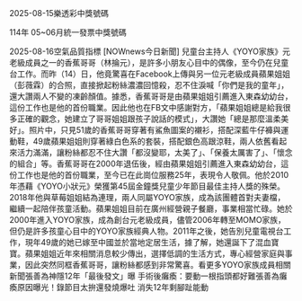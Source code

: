 
2025-08-15樂透彩中獎號碼

                                
114年 05~06月統一發票中獎號碼
                             
2025-08-16空氣品質指標
                              [NOWnews今日新聞] 兒童台主持人《YOYO家族》元老級成員之一的香蕉哥哥（林掄元），是許多小朋友心目中的偶像，至今仍在兒童台工作。而昨（14）日，他竟驚喜在Facebook上傳與另一位元老級成員蘋果姐姐（彭薇霖）的合照，直接掀起粉絲濃濃回憶殺，忍不住淚喊「你們是我的童年」，還大讚兩人不變的凍齡顏值。據悉，香蕉哥哥是由蘋果姐姐引薦進入東森幼幼台，這份工作也是他的首份職業。因此他也在FB文中感謝對方，「蘋果姐姐總是給我很多正確的觀念，她建立了哥哥姐姐跟孩子說話的模式」，大讚她「總是那麼溫柔美好」。照片中，只見51歲的香蕉哥哥穿著有鯊魚圖案的襯衫，搭配深藍牛仔褲與運動鞋，49歲蘋果姐姐則穿著綠白色系的套裝，搭配銀色高跟涼鞋，兩人依舊看起來活力滿滿，讓粉絲都忍不住大讚「都沒變耶，太美了」、「保養太厲害了」、「懷念的組合」等。香蕉哥哥在2000年退伍後，經由蘋果姐姐引薦進入東森幼幼台，這份工作也是他的首份職業，至今已在此崗位服務25年，表現令人敬佩。他於2010年憑藉《YOYO小狀元》榮獲第45屆金鐘獎兒童少年節目最佳主持人獎的殊榮。2018年他與草莓姐姐結為連理，兩人同屬YOYO家族，成為該團體首對夫妻檔，繼續一起陪伴孩童活動。蘋果姐姐目前在廣州經營親子餐廳，事業相當忙碌。她於2000年進入YOYO家族，成為創台元老級成員，儘管2006年轉至MOMO家族，但仍是許多孩童心目中的YOYO家族經典人物。2011年之後，她告別兒童電視台工作，現年49歲的她已嫁至中國並於當地定居生活，據了解，她還誕下了混血寶寶。蘋果姐姐近年來相關消息較少傳出，選擇低調的生活方式，專心經營家庭與事業，因此突然同框香蕉哥哥，讓粉絲都感到非常驚喜。看更多YOYO家族成員相關新聞張善為神隱12年「最後發文」曝 手術後癱瘓：要動一根指頭都好難張善為癱瘓原因曝光！錄節目太拚還發燒爆吐 消失12年剩腳趾能動